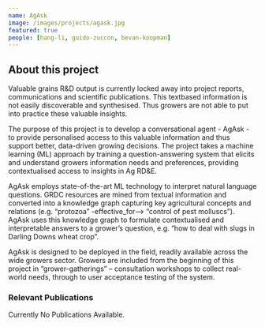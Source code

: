 ```yaml
---
name: AgAsk
image: /images/projects/agask.jpg
featured: true
people: [hang-li, guido-zuccon, bevan-koopman]
---
```


## About this project

Valuable grains R&D output is currently locked away into project reports, communications and scientific publications. This textbased information is not easily discoverable and synthesised. Thus growers are not able to put into practice these valuable insights.

The purpose of this project is to develop a conversational agent - AgAsk - to provide personalised access to this valuable information and thus support better, data-driven growing decisions. The project takes a machine learning (ML) approach by training a question-answering system that elicits and understand growers information needs and preferences, providing contextualised access to insights in Ag RD&E.

AgAsk employs state-of-the-art ML technology to interpret natural language questions. GRDC resources are mined from textual information and converted into a knowledge graph capturing key agricultural concepts and relations (e.g. “protozoa” -effective_for--> “control of pest molluscs”). AgAsk uses this knowledge graph to formulate contextualised and interpretable answers to a grower’s question, e.g. “how to deal with slugs in Darling Downs wheat crop”.

AgAsk is designed to be deployed in the field, readily available across the wide growers sector. Growers are included from the beginning of this project in “grower-gatherings” – consultation workshops to collect real-world needs, through to user acceptance testing of the system.

### Relevant Publications 

Currently No Publications Available.
